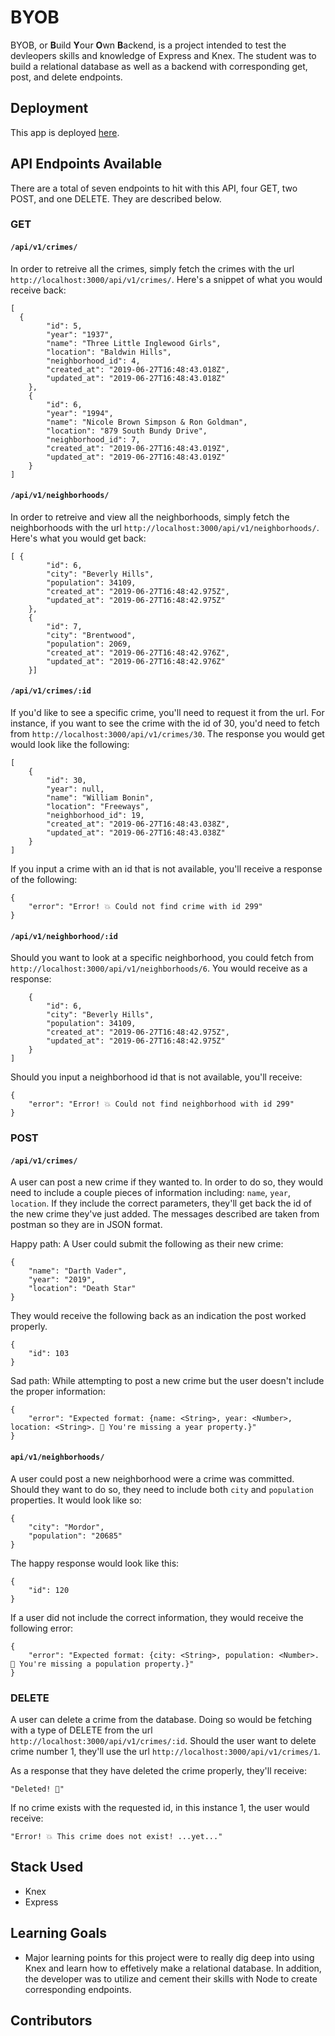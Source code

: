 # BYOB

BYOB, or **B**uild **Y**our **O**wn **B**ackend, is a project intended to test the devleopers skills and knowledge of Express and Knex. The student was to build a relational database as well as a backend with corresponding get, post, and delete endpoints.

## Deployment
This app is deployed [here](https://last-murder-onthe-left-la.herokuapp.com/).

## API Endpoints Available
There are a total of seven endpoints to hit with this API, four GET, two POST, and one DELETE. They are described below.

### GET

#### `/api/v1/crimes/`

In order to retreive all the crimes, simply fetch the crimes with the url `http://localhost:3000/api/v1/crimes/`. Here's a snippet of what you would receive back:

```
[
  {
        "id": 5,
        "year": "1937",
        "name": "Three Little Inglewood Girls",
        "location": "Baldwin Hills",
        "neighborhood_id": 4,
        "created_at": "2019-06-27T16:48:43.018Z",
        "updated_at": "2019-06-27T16:48:43.018Z"
    },
    {
        "id": 6,
        "year": "1994",
        "name": "Nicole Brown Simpson & Ron Goldman",
        "location": "879 South Bundy Drive",
        "neighborhood_id": 7,
        "created_at": "2019-06-27T16:48:43.019Z",
        "updated_at": "2019-06-27T16:48:43.019Z"
    }
]
```

#### `/api/v1/neighborhoods/`

In order to retreive and view all the neighborhoods, simply fetch the neighborhoods with the url `http://localhost:3000/api/v1/neighborhoods/`. Here's what you would get back:

```
[ {
        "id": 6,
        "city": "Beverly Hills",
        "population": 34109,
        "created_at": "2019-06-27T16:48:42.975Z",
        "updated_at": "2019-06-27T16:48:42.975Z"
    },
    {
        "id": 7,
        "city": "Brentwood",
        "population": 2069,
        "created_at": "2019-06-27T16:48:42.976Z",
        "updated_at": "2019-06-27T16:48:42.976Z"
    }]
```

#### `/api/v1/crimes/:id`

If you'd like to see a specific crime, you'll need to request it from the url. For instance, if you want to see the crime with the id of 30, you'd need to fetch from `http://localhost:3000/api/v1/crimes/30`. The response you would get would look like the following:

```
[
    {
        "id": 30,
        "year": null,
        "name": "William Bonin",
        "location": "Freeways",
        "neighborhood_id": 19,
        "created_at": "2019-06-27T16:48:43.038Z",
        "updated_at": "2019-06-27T16:48:43.038Z"
    }
]
```

If you input a crime with an id that is not available, you'll receive a response of the following:

```
{
    "error": "Error! 💥 Could not find crime with id 299"
}
```

#### `/api/v1/neighborhood/:id`

Should you want to look at a specific neighborhood, you could fetch from `http://localhost:3000/api/v1/neighborhoods/6`. You would receive as a response:

```[
    {
        "id": 6,
        "city": "Beverly Hills",
        "population": 34109,
        "created_at": "2019-06-27T16:48:42.975Z",
        "updated_at": "2019-06-27T16:48:42.975Z"
    }
]
```

Should you input a neighborhood id that is not available, you'll receive:

```
{
    "error": "Error! 💥 Could not find neighborhood with id 299"
}
```

### POST
#### `/api/v1/crimes/`
A user can post a new crime if they wanted to. In order to do so, they would need to include a couple pieces of information including: `name`, `year`, `location`. If they include the correct parameters, they'll get back the id of the new crime they've just added. The messages described are taken from postman so they are in JSON format.

Happy path:
A User could submit the following as their new crime:

```
{
	"name": "Darth Vader",
	"year": "2019",
	"location": "Death Star"
}
```

They would receive the following back as an indication the post worked properly.

```
{
    "id": 103
}
```

Sad path:
While attempting to post a new crime but the user doesn't include the proper information:

```
{
    "error": "Expected format: {name: <String>, year: <Number>, location: <String>. 🎯 You're missing a year property.}"
}
```

#### `api/v1/neighborhoods/`

A user could post a new neighborhood were a crime was committed. Should they want to do so, they need to include both `city` and `population` properties. It would look like so:

```
{
	"city": "Mordor",
	"population": "20685"
}
```

The happy response would look like this:

```
{
    "id": 120
}

```

If a user did not include the correct information, they would receive the following error:

```
{
    "error": "Expected format: {city: <String>, population: <Number>. 🎯 You're missing a population property.}"
}
```

### DELETE
A user can delete a crime from the database. Doing so would be fetching with a type of DELETE from the url `http://localhost:3000/api/v1/crimes/:id`. Should the user want to delete crime number 1, they'll use the url `http://localhost:3000/api/v1/crimes/1`. 

As a response that they have deleted the crime properly, they'll receive:

`"Deleted! 🦖"`

If no crime exists with the requested id, in this instance 1, the user would receive:

```
"Error! 💥 This crime does not exist! ...yet..."
```

## Stack Used
- Knex
- Express


## Learning Goals
- Major learning points for this project were to really dig deep into using Knex and learn how to effetively make a relational database. In addition, the developer was to utilize and cement their skills with Node to create corresponding endpoints.

## Contributors
